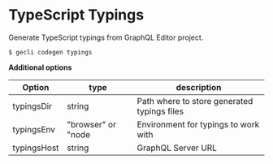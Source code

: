 # TypeScript Typings

Generate TypeScript typings from GraphQL Editor project.

```
$ gecli codegen typings
```



**Additional options**

| Option      | type               | description                                 |
| ----------- | ------------------ | ------------------------------------------- |
| typingsDir  | string             | Path where to store generated typings files |
| typingsEnv  | "browser" or "node | Environment for typings to work with        |
| typingsHost | string             | GraphQL Server URL                          |
